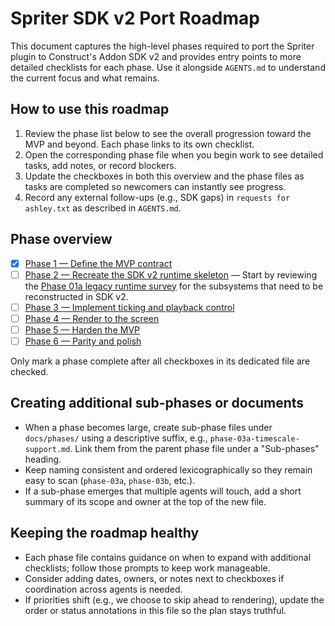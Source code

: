 # Spriter SDK v2 Port Roadmap

This document captures the high-level phases required to port the Spriter plugin to Construct's Addon SDK v2 and provides entry points to more detailed checklists for each phase. Use it alongside `AGENTS.md` to understand the current focus and what remains.

## How to use this roadmap

1. Review the phase list below to see the overall progression toward the MVP and beyond. Each phase links to its own checklist.
2. Open the corresponding phase file when you begin work to see detailed tasks, add notes, or record blockers.
3. Update the checkboxes in both this overview and the phase files as tasks are completed so newcomers can instantly see progress.
4. Record any external follow-ups (e.g., SDK gaps) in `requests for ashley.txt` as described in `AGENTS.md`.

## Phase overview

- [x] [Phase 1 — Define the MVP contract](phases/phase-01-define-mvp-contract.md)
- [ ] [Phase 2 — Recreate the SDK v2 runtime skeleton](phases/phase-02-runtime-skeleton.md) — Start by reviewing the
  [Phase 01a legacy runtime survey](phases/phase-01a-legacy-runtime-survey.md) for the subsystems that need to be
  reconstructed in SDK v2.
- [ ] [Phase 3 — Implement ticking and playback control](phases/phase-03-ticking-and-playback.md)
- [ ] [Phase 4 — Render to the screen](phases/phase-04-rendering.md)
- [ ] [Phase 5 — Harden the MVP](phases/phase-05-mvp-hardening.md)
- [ ] [Phase 6 — Parity and polish](phases/phase-06-parity-and-polish.md)

Only mark a phase complete after all checkboxes in its dedicated file are checked.

## Creating additional sub-phases or documents

- When a phase becomes large, create sub-phase files under `docs/phases/` using a descriptive suffix, e.g., `phase-03a-timescale-support.md`. Link them from the parent phase file under a "Sub-phases" heading.
- Keep naming consistent and ordered lexicographically so they remain easy to scan (`phase-03a`, `phase-03b`, etc.).
- If a sub-phase emerges that multiple agents will touch, add a short summary of its scope and owner at the top of the new file.

## Keeping the roadmap healthy

- Each phase file contains guidance on when to expand with additional checklists; follow those prompts to keep work manageable.
- Consider adding dates, owners, or notes next to checkboxes if coordination across agents is needed.
- If priorities shift (e.g., we choose to skip ahead to rendering), update the order or status annotations in this file so the plan stays truthful.
